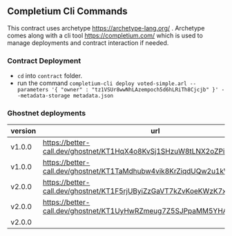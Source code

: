 ## Completium Cli Commands

This contract uses archetype https://archetype-lang.org/ . Archetype comes along with a cli tool https://completium.com/ which is used to manage deployments and contract interaction if needed.

### Contract Deployment

- `cd` into `contract` folder.
- run the command `completium-cli deploy voted-simple.arl --parameters '{ "owner" : "tz1VSUr8wwNhLAzempoch5d6hLRiTh8Cjcjb" }' --metadata-storage metadata.json`


### Ghostnet deployments

|version | url |
|--|--|
|v1.0.0|https://better-call.dev/ghostnet/KT1HqX4o8KvSj1SHzuW8tLNX2oZPin5EdPW4|
|v1.0.0|https://better-call.dev/ghostnet/KT1TaMdhubw4vik8KrZiqdUQw2u1kWTPgfo4|
|v2.0.0|https://better-call.dev/ghostnet/KT1F5rjUByiZzGaVT7kZvKoeKWzK7xuTXZEG|
|v2.0.0|https://better-call.dev/ghostnet/KT1UyHwRZmeug7Z5SJPpaMM5YHAp7C7k97V6|
|v2.0.0|